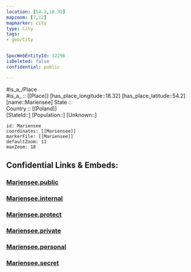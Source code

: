 ```yaml
---
location: [54.2,18.32] 
mapzoom: [7,12] 
mapmarker: city 
type: City
tags:
- geo/City


SpocWebEntityId: 32296
isDeleted: false
confidential: public

---
```

#is_a_/Place  
#is_a_ :: [[Place]] 
[has_place_longitude::18.32] 
[has_place_latitude::54.2] 
[name::Mariensee] 
State ::  
Country :: [[Poland]]  
[StateId::] 
[Population::] 
[Unknown::] 


```leaflet
id: Mariensee
coordinates: [[Mariensee]] 
markerFile: [[Mariensee]] 
defaultZoom: 11 
maxZoom: 18
```


## Confidential Links & Embeds: 

### [Mariensee.public](/_public/\Earth\Continent\Europe\Europe~East\Poland\Provinces~Poland\Pomeranian\CityMariensee.public.md) 

### [Mariensee.internal](/_internal/\Earth\Continent\Europe\Europe~East\Poland\Provinces~Poland\Pomeranian\CityMariensee.internal.md) 

### [Mariensee.protect](/_protect/\Earth\Continent\Europe\Europe~East\Poland\Provinces~Poland\Pomeranian\CityMariensee.protect.md) 

### [Mariensee.private](/_private/\Earth\Continent\Europe\Europe~East\Poland\Provinces~Poland\Pomeranian\CityMariensee.private.md) 

### [Mariensee.personal](/_personal/\Earth\Continent\Europe\Europe~East\Poland\Provinces~Poland\Pomeranian\CityMariensee.personal.md) 

### [Mariensee.secret](/_secret/\Earth\Continent\Europe\Europe~East\Poland\Provinces~Poland\Pomeranian\CityMariensee.secret.md)

